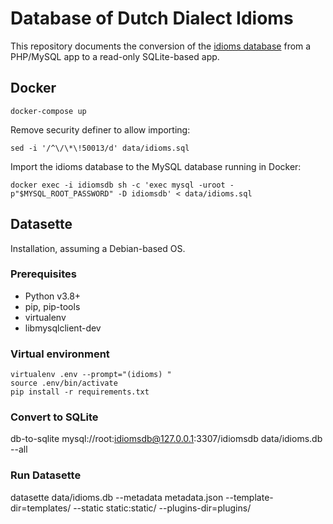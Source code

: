 # Database of Dutch Dialect Idioms

This repository documents the conversion of the [idioms database](https://idioms.hum.uu.nl/) from a PHP/MySQL app to a read-only SQLite-based app.

## Docker

`docker-compose up`

Remove security definer to allow importing:

`sed -i '/^\/\*\!50013/d' data/idioms.sql`

Import the idioms database to the MySQL database running in Docker:

`docker exec -i idiomsdb sh -c 'exec mysql -uroot -p"$MYSQL_ROOT_PASSWORD" -D idiomsdb' < data/idioms.sql`

## Datasette

Installation, assuming a Debian-based OS.

### Prerequisites

- Python v3.8+
- pip, pip-tools
- virtualenv
- libmysqlclient-dev

### Virtual environment

    virtualenv .env --prompt="(idioms) "
    source .env/bin/activate
    pip install -r requirements.txt

### Convert to SQLite

db-to-sqlite mysql://root:idiomsdb@127.0.0.1:3307/idiomsdb data/idioms.db --all

### Run Datasette

datasette data/idioms.db --metadata metadata.json --template-dir=templates/ --static static:static/ --plugins-dir=plugins/
